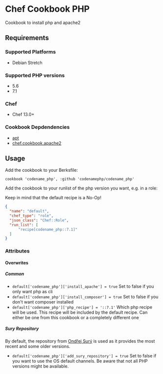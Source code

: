 # Chef Cookbook PHP

Cookbook to install php and apache2

## Requirements

### Supported Platforms

- Debian Stretch

### Supported PHP versions

- 5.6
- 7.1

### Chef

- Chef 13.0+

### Cookbook Depdendencies

- [apt][apt_github]
- [chef.cookbook.apache2][chef.cookbook.apache2_github]

## Usage

Add the cookbook to your Berksfile:

```
cookbook 'codename_php', :github 'codenamephp/codename_php'
```

Add the cookbook to your runlist of the php version you want, e.g. in a role:

Keep in mind that the default recipe is a No-Op!

```json
{
  "name": "default",
  "chef_type": "role",
  "json_class": "Chef::Role",
  "run_list": [
	  "recipe[codename_php::7.1]"
  ]
}
```

### Attributes

#### Overwrites

##### Common
 
- `default['codename_php']['install_apache'] = true` Set to false if you only want php as cli 
- `default['codename_php']['install_composer'] = true` Set to false if you don't want composer installed 
- `default['codename_php']['php_recipe'] = '::7.1'` Which php recipe will be used. This recipe will be included by the default recipe. Can either be one from this cookbook or a completely different one
 
##### Sury Repository

By default, the repository from [Ondřej Surý][sury_url] is used as it provides the most recent and some older versions.

- `default['codename_php']['add_sury_repository'] = true` Set to false if you want to use the OS default channels. 
  Be aware that not all PHP versions might be available.

[apache2_github]: https://github.com/sous-chefs/apache2
[apt_github]: https://github.com/chef-cookbooks/apt
[chef.cookbook.apache2_github]: https://github.com/codenamephp/chef.cookbook.apache2
[sury_url]: https://deb.sury.org/